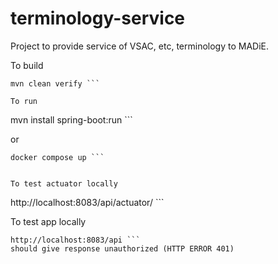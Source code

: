 # terminology-service

Project to provide service of VSAC, etc, terminology to MADiE.

To build 
```
mvn clean verify ```

To run
```
mvn install spring-boot:run ```

or
```
docker compose up ```


To test actuator locally
```
http://localhost:8083/api/actuator/ ```

To test app locally
```
http://localhost:8083/api ```
should give response unauthorized (HTTP ERROR 401)
